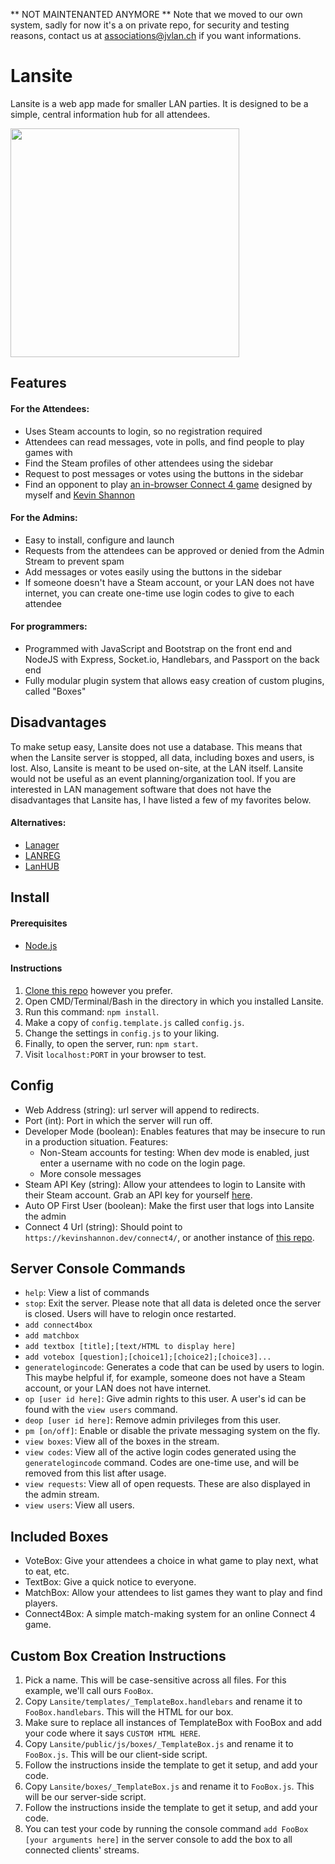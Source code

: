 ** NOT MAINTENANTED ANYMORE **
Note that we moved to our own system, sadly for now it's a on private repo, for security and testing reasons, contact us at associations@jvlan.ch if you want informations.


# Lansite

Lansite is a web app made for smaller LAN parties. It is designed to be a simple, central information hub for all attendees.

<img src="https://i.imgur.com/dxLNnED.png" width="366"/>

## Features

#### For the Attendees:
* Uses Steam accounts to login, so no registration required
* Attendees can read messages, vote in polls, and find people to play games with
* Find the Steam profiles of other attendees using the sidebar
* Request to post messages or votes using the buttons in the sidebar
* Find an opponent to play [an in-browser Connect 4 game](https://github.com/kevin-shannon/connect4) designed by myself and [Kevin Shannon](https://github.com/kevin-shannon)

#### For the Admins:
* Easy to install, configure and launch
* Requests from the attendees can be approved or denied from the Admin Stream to prevent spam
* Add messages or votes easily using the buttons in the sidebar
* If someone doesn't have a Steam account, or your LAN does not have internet, you can create one-time use login codes to give to each attendee

#### For programmers:
* Programmed with JavaScript and Bootstrap on the front end and NodeJS with Express, Socket.io, Handlebars, and Passport on the back end
* Fully modular plugin system that allows easy creation of custom plugins, called "Boxes"

## Disadvantages
To make setup easy, Lansite does not use a database. This means that when the Lansite server is stopped, all data, including boxes and users, is lost.
Also, Lansite is meant to be used on-site, at the LAN itself. Lansite would not be useful as an event planning/organization tool.
If you are interested in LAN management software that does not have the disadvantages that Lansite has, I have listed a few of my favorites below.

#### Alternatives:
* [Lanager](https://github.com/zeropingheroes/lanager)
* [LANREG](https://www.lanreg.org/)
* [LanHUB](https://lanhub.net/)

## Install

#### Prerequisites
* [Node.js](https://nodejs.org/)

#### Instructions
1. [Clone this repo](https://help.github.com/articles/cloning-a-repository/) however you prefer.
2. Open CMD/Terminal/Bash in the directory in which you installed Lansite.
3. Run this command: `npm install`.
4. Make a copy of `config.template.js` called `config.js`.
5. Change the settings in `config.js` to your liking.
6. Finally, to open the server, run: `npm start`.
7. Visit `localhost:PORT` in your browser to test.

## Config
* Web Address (string): url server will append to redirects.
* Port (int): Port in which the server will run off.
* Developer Mode (boolean): Enables features that may be insecure to run in a production situation.
  Features:
  * Non-Steam accounts for testing: When dev mode is enabled, just enter a username with no code on the login page.
  * More console messages
* Steam API Key (string): Allow your attendees to login to Lansite with their Steam account. Grab an API key for yourself [here](http://steamcommunity.com/dev/apikey).
* Auto OP First User (boolean): Make the first user that logs into Lansite the admin
* Connect 4 Url (string): Should point to `https://kevinshannon.dev/connect4/`, or another instance of [this repo](https://github.com/kevin-shannon/connect4).

## Server Console Commands
* `help`: View a list of commands
* `stop`: Exit the server. Please note that all data is deleted once the server is closed. Users will have to relogin once restarted.
* `add connect4box`
* `add matchbox`
* `add textbox [title];[text/HTML to display here]`
* `add votebox [question];[choice1];[choice2];[choice3]...`
* `generatelogincode`: Generates a code that can be used by users to login. This maybe helpful if, for example, someone does not have a Steam account, or your LAN does not have internet.
* `op [user id here]`: Give admin rights to this user. A user's id can be found with the `view users` command.
* `deop [user id here]`: Remove admin privileges from this user.
* `pm [on/off]`: Enable or disable the private messaging system on the fly.
* `view boxes`: View all of the boxes in the stream.
* `view codes`: View all of the active login codes generated using the `generatelogincode` command. Codes are one-time use, and will be removed from this list after usage.
* `view requests`: View all of open requests. These are also displayed in the admin stream.
* `view users`: View all users.

## Included Boxes
* VoteBox: Give your attendees a choice in what game to play next, what to eat, etc.
* TextBox: Give a quick notice to everyone.
* MatchBox: Allow your attendees to list games they want to play and find players.
* Connect4Box: A simple match-making system for an online Connect 4 game.

## Custom Box Creation Instructions
1. Pick a name. This will be case-sensitive across all files. For this example, we'll call ours `FooBox`.
2. Copy `Lansite/templates/_TemplateBox.handlebars` and rename it to `FooBox.handlebars`. This will the HTML for our box.
3. Make sure to replace all instances of TemplateBox with FooBox and add your code where it says `CUSTOM HTML HERE`.
4. Copy `Lansite/public/js/boxes/_TemplateBox.js` and rename it to `FooBox.js`. This will be our client-side script.
5. Follow the instructions inside the template to get it setup, and add your code.
6. Copy `Lansite/boxes/_TemplateBox.js` and rename it to `FooBox.js`. This will be our server-side script.
7. Follow the instructions inside the template to get it setup, and add your code.
8. You can test your code by running the console command `add FooBox [your arguments here]` in the server console to add the box to all connected clients' streams.
